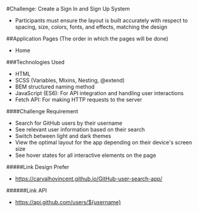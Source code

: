 #Challenge: Create a Sign In and Sign Up System
- Participants must ensure the layout is built accurately with respect to spacing, size, colors, fonts, and effects, matching the design

##Application Pages (The order in which the pages will be done)
- Home

###Technologies Used
- HTML
- SCSS (Variables, Mixins, Nesting, @extend)
- BEM structured naming method
- JavaScript (ES6): For API integration and handling user interactions
- Fetch API: For making HTTP requests to the server

####Challenge Requirement
- Search for GitHub users by their username
- See relevant user information based on their search
- Switch between light and dark themes
- View the optimal layout for the app depending on their device's screen size
- See hover states for all interactive elements on the page

#####Link Design Prefer
- https://carvalhovincent.github.io/GitHub-user-search-app/

######Link API
- https://api.github.com/users/${username}

